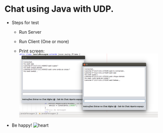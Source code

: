# Chat using Java with UDP.
- Steps for test
  - Run Server
  - Run Client (One or more)
  
  - Print screen:  
![Screenshot](https://github.com/Paulimjr/chat-java-udp/blob/master/src/sd_udp/Sele%C3%A7%C3%A3o_021.png "Slash screen")
  
- Be happy! <img class="emoji" alt="heart" height="20" width="20" src="https://assets-cdn.github.com/images/icons/emoji/unicode/2764.png">

